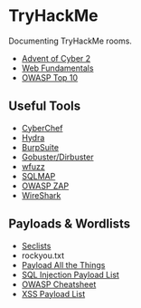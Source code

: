 # TryHackMe
Documenting TryHackMe rooms.

- [Advent of Cyber 2](Advent%20of%20Cyber%202)
- [Web Fundamentals](WebFundamentals.md)
- [OWASP Top 10](OWASP%20Top%2010)

## Useful Tools
- [CyberChef](https://gchq.github.io/CyberChef/)
- [Hydra](https://tools.kali.org/password-attacks/hydra)
- [BurpSuite](https://portswigger.net/burp)
- [Gobuster/Dirbuster](https://github.com/OJ/gobuster)
- [wfuzz](https://github.com/xmendez/wfuzz)
- [SQLMAP](https://github.com/sqlmapproject/sqlmap)
- [OWASP ZAP](https://owasp.org/www-project-zap/)
- [WireShark](https://www.wireshark.org/)

## Payloads & Wordlists
- [Seclists](https://github.com/danielmiessler/SecLists)
- rockyou.txt
- [Payload All the Things](https://github.com/swisskyrepo/PayloadsAllTheThings)
- [SQL Injection Payload List](https://github.com/payloadbox/sql-injection-payload-list)
- [OWASP Cheatsheet](https://github.com/OWASP/CheatSheetSeries)
- [XSS Payload List](https://github.com/payloadbox/xss-payload-list)